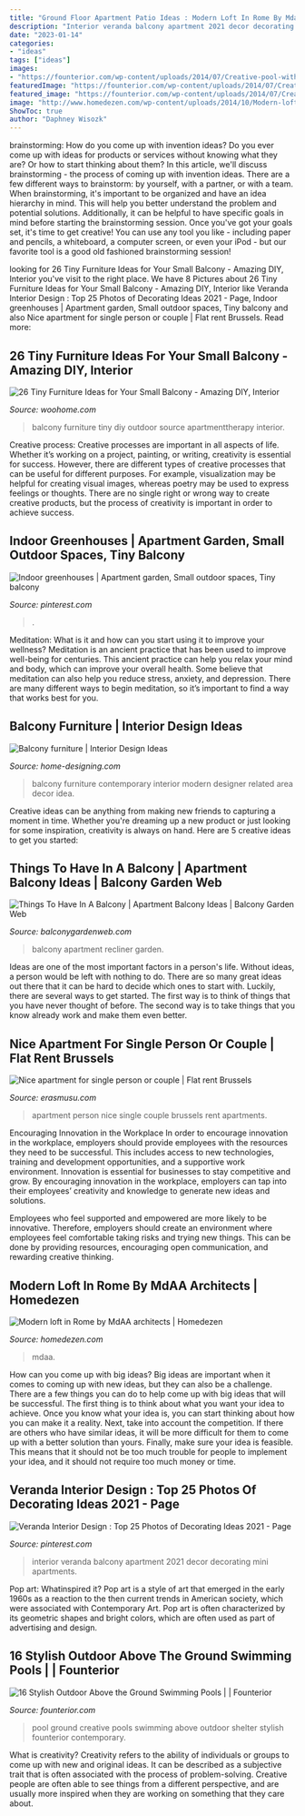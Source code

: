 ```yaml
---
title: "Ground Floor Apartment Patio Ideas : Modern Loft In Rome By Mdaa Architects"
description: "Interior veranda balcony apartment 2021 decor decorating mini apartments"
date: "2023-01-14"
categories:
- "ideas"
tags: ["ideas"]
images:
- "https://founterior.com/wp-content/uploads/2014/07/Creative-pool-with-transparent-shelter-.jpg"
featuredImage: "https://founterior.com/wp-content/uploads/2014/07/Creative-pool-with-transparent-shelter-.jpg"
featured_image: "https://founterior.com/wp-content/uploads/2014/07/Creative-pool-with-transparent-shelter-.jpg"
image: "http://www.homedezen.com/wp-content/uploads/2014/10/Modern-loft-in-Rome-by-MdAA-architects-06.jpg"
ShowToc: true
author: "Daphney Wisozk"
---
```



brainstorming: How do you come up with invention ideas?
Do you ever come up with ideas for products or services without knowing what they are? Or how to start thinking about them? In this article, we'll discuss brainstorming - the process of coming up with invention ideas.
There are a few different ways to brainstorm: by yourself, with a partner, or with a team. When brainstorming, it's important to be organized and have an idea hierarchy in mind. This will help you better understand the problem and potential solutions. Additionally, it can be helpful to have specific goals in mind before starting the brainstorming session. Once you've got your goals set, it's time to get creative! You can use any tool you like - including paper and pencils, a whiteboard, a computer screen, or even your iPod - but our favorite tool is a good old fashioned brainstorming session!

	

		
looking for 26 Tiny Furniture Ideas for Your Small Balcony - Amazing DIY, Interior you've visit to the right place. We have 8 Pictures about 26 Tiny Furniture Ideas for Your Small Balcony - Amazing DIY, Interior like Veranda Interior Design : Top 25 Photos of Decorating Ideas 2021 - Page, Indoor greenhouses | Apartment garden, Small outdoor spaces, Tiny balcony and also Nice apartment for single person or couple | Flat rent Brussels. Read more:
		
    
## 26 Tiny Furniture Ideas For Your Small Balcony - Amazing DIY, Interior

<img loading=lazy src="http://www.woohome.com/wp-content/uploads/2016/01/tiny-balcony-furniture-11.jpg" onerror="this.onerror=null;this.src='https://tse3.mm.bing.net/th?id=OIP.vhQssbbeqSqVn_7CN-wKZwHaLH&amp;pid=15.1';" alt="26 Tiny Furniture Ideas for Your Small Balcony - Amazing DIY, Interior">

_Source: woohome.com_

>balcony furniture tiny diy outdoor source apartmenttherapy interior. 

	

Creative process:
Creative processes are important in all aspects of life. Whether it’s working on a project, painting, or writing, creativity is essential for success. However, there are different types of creative processes that can be useful for different purposes. For example, visualization may be helpful for creating visual images, whereas poetry may be used to express feelings or thoughts. There are no single right or wrong way to create creative products, but the process of creativity is important in order to achieve success.

    
## Indoor Greenhouses | Apartment Garden, Small Outdoor Spaces, Tiny Balcony

<img loading=lazy src="https://i.pinimg.com/736x/04/3b/7b/043b7b4c84e09be89db3d640266a24ff.jpg" onerror="this.onerror=null;this.src='https://tse3.mm.bing.net/th?id=OIP.HFpJsTUbQsQwYdQS9U4EKQHaJ4&amp;pid=15.1';" alt="Indoor greenhouses | Apartment garden, Small outdoor spaces, Tiny balcony">

_Source: pinterest.com_

>. 

	

Meditation: What is it and how can you start using it to improve your wellness?
Meditation is an ancient practice that has been used to improve well-being for centuries. This ancient practice can help you relax your mind and body, which can improve your overall health. Some believe that meditation can also help you reduce stress, anxiety, and depression. There are many different ways to begin meditation, so it’s important to find a way that works best for you.

    
## Balcony Furniture | Interior Design Ideas

<img loading=lazy src="http://cdn.home-designing.com/wp-content/uploads/2012/09/4-Balcony-furniture.jpeg" onerror="this.onerror=null;this.src='https://tse1.mm.bing.net/th?id=OIP.eo5Stm60o-eHjuBhl94_hwHaLH&amp;pid=15.1';" alt="Balcony furniture | Interior Design Ideas">

_Source: home-designing.com_

>balcony furniture contemporary interior modern designer related area decor idea. 

	

Creative ideas can be anything from making new friends to capturing a moment in time. Whether you're dreaming up a new product or just looking for some inspiration, creativity is always on hand. Here are 5 creative ideas to get you started: 

    
## Things To Have In A Balcony | Apartment Balcony Ideas | Balcony Garden Web

<img loading=lazy src="http://balconygardenweb.com/wp-content/uploads/2016/08/recliner.jpg" onerror="this.onerror=null;this.src='https://tse1.mm.bing.net/th?id=OIP.2uGfdDAsurPxuz2pah_p4AHaLI&amp;pid=15.1';" alt="Things To Have In A Balcony | Apartment Balcony Ideas | Balcony Garden Web">

_Source: balconygardenweb.com_

>balcony apartment recliner garden. 

	

Ideas are one of the most important factors in a person's life. Without ideas, a person would be left with nothing to do. There are so many great ideas out there that it can be hard to decide which ones to start with. Luckily, there are several ways to get started. The first way is to think of things that you have never thought of before. The second way is to take things that you know already work and make them even better.

    
## Nice Apartment For Single Person Or Couple | Flat Rent Brussels

<img loading=lazy src="https://d1bvpoagx8hqbg.cloudfront.net/originals/nice-apartment-single-person-couple-e4b017ea3e62d853a36e89820610ad48.jpg" onerror="this.onerror=null;this.src='https://tse4.mm.bing.net/th?id=OIP.tl4syE3r0nXJ4DJ13-7OFwHaFj&amp;pid=15.1';" alt="Nice apartment for single person or couple | Flat rent Brussels">

_Source: erasmusu.com_

>apartment person nice single couple brussels rent apartments. 

	

Encouraging Innovation in the Workplace
In order to encourage innovation in the workplace, employers should provide employees with the resources they need to be successful. This includes access to new technologies, training and development opportunities, and a supportive work environment.
Innovation is essential for businesses to stay competitive and grow. By encouraging innovation in the workplace, employers can tap into their employees’ creativity and knowledge to generate new ideas and solutions.

Employees who feel supported and empowered are more likely to be innovative. Therefore, employers should create an environment where employees feel comfortable taking risks and trying new things. This can be done by providing resources, encouraging open communication, and rewarding creative thinking.

    
## Modern Loft In Rome By MdAA Architects | Homedezen

<img loading=lazy src="http://www.homedezen.com/wp-content/uploads/2014/10/Modern-loft-in-Rome-by-MdAA-architects-06.jpg" onerror="this.onerror=null;this.src='https://tse2.mm.bing.net/th?id=OIP.rkBSo2dF1jTeziV8-pHAsgHaLI&amp;pid=15.1';" alt="Modern loft in Rome by MdAA architects | Homedezen">

_Source: homedezen.com_

>mdaa. 

	

How can you come up with big ideas?
Big ideas are important when it comes to coming up with new ideas, but they can also be a challenge. There are a few things you can do to help come up with big ideas that will be successful. The first thing is to think about what you want your idea to achieve. Once you know what your idea is, you can start thinking about how you can make it a reality. Next, take into account the competition. If there are others who have similar ideas, it will be more difficult for them to come up with a better solution than yours. Finally, make sure your idea is feasible. This means that it should not be too much trouble for people to implement your idea, and it should not require too much money or time.

    
## Veranda Interior Design : Top 25 Photos Of Decorating Ideas 2021 - Page

<img loading=lazy src="https://i.pinimg.com/736x/cf/74/f3/cf74f3aca2c1f7df53120bb044a61266.jpg" onerror="this.onerror=null;this.src='https://tse1.mm.bing.net/th?id=OIP.y-R1hSd_f8sjNOPdlq5j1wHaLJ&amp;pid=15.1';" alt="Veranda Interior Design : Top 25 Photos of Decorating Ideas 2021 - Page">

_Source: pinterest.com_

>interior veranda balcony apartment 2021 decor decorating mini apartments. 

	

Pop art: Whatinspired it?
Pop art is a style of art that emerged in the early 1960s as a reaction to the then current trends in American society, which were associated with Contemporary Art. Pop art is often characterized by its geometric shapes and bright colors, which are often used as part of advertising and design.

    
## 16 Stylish Outdoor Above The Ground Swimming Pools | | Founterior

<img loading=lazy src="https://founterior.com/wp-content/uploads/2014/07/Creative-pool-with-transparent-shelter-.jpg" onerror="this.onerror=null;this.src='https://tse2.mm.bing.net/th?id=OIP.7bhCuIpEeA4y3F609CTKMAHaFY&amp;pid=15.1';" alt="16 Stylish Outdoor Above the Ground Swimming Pools | | Founterior">

_Source: founterior.com_

>pool ground creative pools swimming above outdoor shelter stylish founterior contemporary. 

	

What is creativity?
Creativity refers to the ability of individuals or groups to come up with new and original ideas. It can be described as a subjective trait that is often associated with the process of problem-solving. Creative people are often able to see things from a different perspective, and are usually more inspired when they are working on something that they care about.

